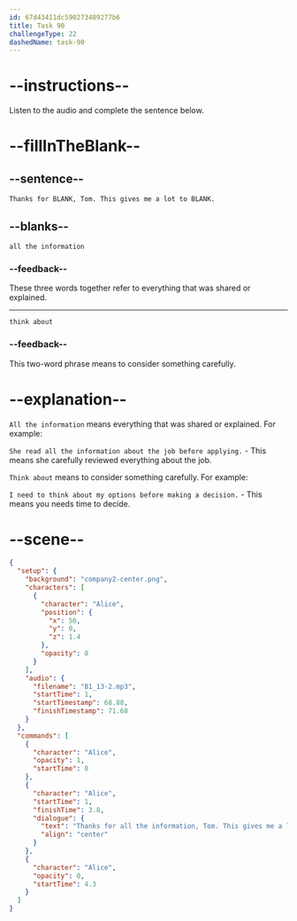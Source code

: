 ```yaml
---
id: 67d43411dc590273489277b6
title: Task 90
challengeType: 22
dashedName: task-90
---
```


<!-- (Audio) Alice: Thanks for all the information, Tom. This gives me a lot to think about. -->

# --instructions--

Listen to the audio and complete the sentence below.

# --fillInTheBlank--

## --sentence--

`Thanks for BLANK, Tom. This gives me a lot to BLANK.`  

## --blanks--

`all the information`  

### --feedback--  

These three words together refer to everything that was shared or explained.  

---  

`think about`  

### --feedback--  

This two-word phrase means to consider something carefully.  

# --explanation--  

`All the information` means everything that was shared or explained. For example:  

`She read all the information about the job before applying.` - This means she carefully reviewed everything about the job.  

`Think about` means to consider something carefully. For example:  

`I need to think about my options before making a decision.` - This means you needs time to decide.  

# --scene--

```json
{
  "setup": {
    "background": "company2-center.png",
    "characters": [
      {
        "character": "Alice",
        "position": {
          "x": 50,
          "y": 0,
          "z": 1.4
        },
        "opacity": 0
      }
    ],
    "audio": {
      "filename": "B1_13-2.mp3",
      "startTime": 1,
      "startTimestamp": 68.88,
      "finishTimestamp": 71.68
    }
  },
  "commands": [
    {
      "character": "Alice",
      "opacity": 1,
      "startTime": 0
    },
    {
      "character": "Alice",
      "startTime": 1,
      "finishTime": 3.8,
      "dialogue": {
        "text": "Thanks for all the information, Tom. This gives me a lot to think about.",
        "align": "center"
      }
    },
    {
      "character": "Alice",
      "opacity": 0,
      "startTime": 4.3
    }
  ]
}
```

